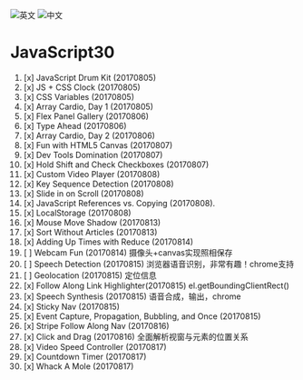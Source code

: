![英文](https://github.com/wesbos/JavaScript30)
![中文](https://github.com/soyaine/JavaScript30)
# JavaScript30

1. [x] JavaScript Drum Kit           (20170805)
2. [x] JS + CSS Clock                (20170805)
3. [x] CSS Variables                 (20170805)
4. [x] Array Cardio, Day 1           (20170805)
5. [x] Flex Panel Gallery			 (20170806)
6. [x] Type Ahead					 (20170806)
7. [x] Array Cardio, Day 2			 (20170806)
8. [x] Fun with HTML5 Canvas         (20170807)
9. [x] Dev Tools Domination          (20170807)
10. [x] Hold Shift and Check Checkboxes (20170807)
11. [x] Custom Video Player          (20170808)
12. [x] Key Sequence Detection       (20170808)
13. [x] Slide in on Scroll           (20170808)
14. [x] JavaScript References vs. Copying (20170808). 
15. [x] LocalStorage                 (20170808)
16. [x] Mouse Move Shadow            (20170813)
17. [x] Sort Without Articles        (20170813)
18. [x] Adding Up Times with Reduce  (20170814)
19. [ ] Webcam Fun                   (20170814)   摄像头+canvas实现照相保存
20. [ ] Speech Detection             (20170815)   浏览器语音识别，非常有趣！chrome支持
21. [ ] Geolocation                  (20170815)   定位信息    
22. [x] Follow Along Link Highlighter(20170815)   el.getBoundingClientRect()
23. [x] Speech Synthesis             (20170815)   语音合成，输出，chrome
24. [x] Sticky Nav                   (20170815) 
25. [x] Event Capture, Propagation, Bubbling, and Once (20170815) 
26. [x] Stripe Follow Along Nav      (20170816) 
27. [x] Click and Drag               (20170816)   全面解析视窗与元素的位置关系
28. [x] Video Speed Controller       (20170817)
29. [x] Countdown Timer              (20170817)
30. [x] Whack A Mole                 (20170817)
